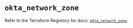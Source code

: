 # `okta_network_zone`

Refer to the Terraform Registory for docs: [`okta_network_zone`](https://registry.terraform.io/providers/okta/okta/4.2.0/docs/resources/network_zone).
